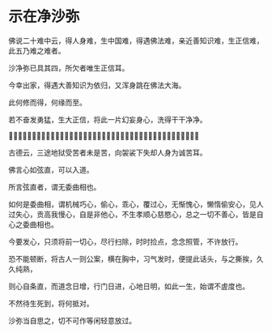 # 示在净沙弥

佛说二十难中云，得人身难，生中国难，得遇佛法难，亲近善知识难，生正信难，此五乃难之难者。

沙净弥已具其四，所欠者唯生正信耳。

今幸出家，得遇大善知识为依归，又浑身跳在佛法大海。

此何修而得，何缘而至。

若不奋发勇猛，生大正信，将此一片幻妄身心，洗得干干净净。 

𢬵一条性命，志出生死，广修万行，结成佛无上之大缘，岂不当面错过，失多生善根种子耶。

古德云，三途地狱受苦者未是苦，向袈裟下失却人身为诚苦耳。

佛言心如弦直，可以入道。

所言弦直者，谓无委曲相也。

如何是委曲相，谓机械巧心，偷心，乖心，覆过心，无惭愧心，懒惰偷安心，见人过失心，贡高我慢心，自是非他心，不生孝顺心慈愍心，总之一切不善心，皆是自心之委曲相也。

今要发心，只须将前一切心，尽行扫除，时时捡点，念念照管，不许放行。

恐不能顿断，将古人一则公案，横在胸中，习气发时，便提此话头，与之撕挨，久久纯熟，

则心自条直，而道念日增，行门日进，心地日明，如此一生，始谓不虗度也。

不然待生死到，将何抵对。

沙弥当自思之，切不可作等闲轻意放过。